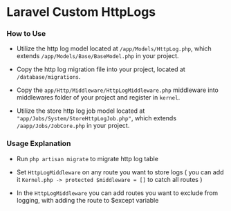 # Laravel Custom HttpLogs 

### How to Use

- Utilize the http log model located at `/app/Models/HttpLog.php`, which extends `/app/Models/Base/BaseModel.php` in your project.

- Copy the http log migration file into your project, located at `/database/migrations`.

- Copy the `app/Http/Middleware/HttpLogMiddleware.php` middleware into middlewares folder of your project and register in `kernel`.

- Utilize the store http log job model located at `"app/Jobs/System/StoreHttpLogJob.php"`, which extends `/aapp/Jobs/JobCore.php` in your project.


### Usage Explanation

- Run `php artisan migrate` to migrate http log table 

- Set `HttpLogMiddleware` on any route you want to store logs ( you can add it `Kernel.php -> protected $middleware = []` to catch all routes )

- In the `HttpLogMiddleware` you can add routes you want to exclude from logging, with adding the route to $except variable 
